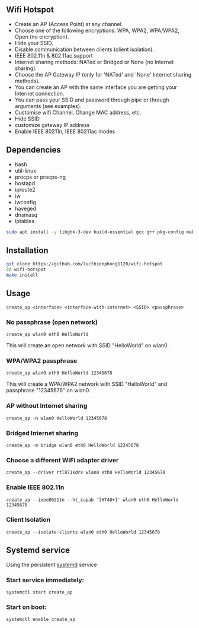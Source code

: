 ## Wifi Hotspot
* Create an AP (Access Point) at any channel.
* Choose one of the following encryptions: WPA, WPA2, WPA/WPA2, Open (no encryption).
* Hide your SSID.
* Disable communication between clients (client isolation).
* IEEE 802.11n & 802.11ac support
* Internet sharing methods: NATed or Bridged or None (no Internet sharing).
* Choose the AP Gateway IP (only for 'NATed' and 'None' Internet sharing methods).
* You can create an AP with the same interface you are getting your Internet connection.
* You can pass your SSID and password through pipe or through arguments (see examples).
* Customise wifi Channel, Change MAC address, etc.
* Hide SSID
* customize gateway IP address
* Enable IEEE 80211n, IEEE 80211ac modes

## Dependencies

* bash
* util-linux
* procps or procps-ng
* hostapd
* iproute2
* iw
* iwconfig
* haveged
* dnsmasq
* iptables

```bash
sudo apt install -y libgtk-3-dev build-essential gcc g++ pkg-config make hostapd libqrencode-dev libpng-dev
```

## Installation

```bash
git clone https://github.com/lucthienphong1120/wifi-hotspot
cd wifi-hotspot
make install
```

## Usage

```
create_ap <interface> <interface-with-internet> <SSID> <passphrase>
```

### No passphrase (open network)

```
create_ap wlan0 eth0 HelloWorld
```

This will create an open network with SSID "HelloWorld" on wlan0.

### WPA/WPA2 passphrase

```
create_ap wlan0 eth0 HelloWorld 12345678
```

This will create a WPA/WPA2 network with SSID "HelloWorld" and passphrase "12345678" on wlan0.

### AP without Internet sharing

```
create_ap -n wlan0 HelloWorld 12345678
```

### Bridged Internet sharing

```
create_ap -m bridge wlan0 eth0 HelloWorld 12345678
```

### Choose a different WiFi adapter driver

```
create_ap --driver rtl871xdrv wlan0 eth0 HelloWorld 12345678
```

### Enable IEEE 802.11n

```
create_ap --ieee80211n --ht_capab '[HT40+]' wlan0 eth0 HelloWorld 12345678
```

### Client Isolation

```
create_ap --isolate-clients wlan0 eth0 HelloWorld 12345678
```


## Systemd service
Using the persistent [systemd](https://wiki.archlinux.org/index.php/systemd#Basic_systemctl_usage) service

### Start service immediately:

```
systemctl start create_ap
```

### Start on boot:

```
systemctl enable create_ap
```
